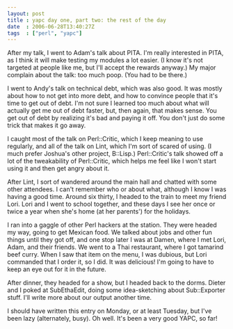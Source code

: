 ```yaml
---
layout: post
title : yapc day one, part two: the rest of the day
date  : 2006-06-28T13:40:27Z
tags  : ["perl", "yapc"]
---
```

After my talk, I went to Adam's talk about PITA.  I'm really interested in PITA, as I think it will make testing my modules a lot easier.  (I know it's not targeted at people like me, but I'll accept the rewards anyway.)  My major complain about the talk:  too much poop.  (You had to be there.)

I went to Andy's talk on technical debt, which was also good.  It was mostly about how to not get into more debt, and how to convince people that it's time to get out of debt.  I'm not sure I learned too much about what will actually get me out of debt faster, but, then again, that makes sense.  You get out of debt by realizing it's bad and paying it off.  You don't just do some trick that makes it go away.

I caught most of the talk on Perl::Critic, which I keep meaning to use regularly, and all of the talk on Lint, which I'm sort of scared of using.  (I much prefer Joshua's other project, B::Lisp.)  Perl::Critic's talk showed off a lot of the tweakability of Perl::Critic, which helps me feel like I won't start using it and then get angry about it.

After Lint, I sort of wandered around the main hall and chatted with some other attendees.  I can't remember who or about what, although I know I was having a good time.  Around six thirty, I headed to the train to meet my friend Lori. Lori and I went to school together, and these days I see her once or twice a year when she's home (at her parents') for the holidays.

I ran into a gaggle of other Perl hackers at the station.  They were headed my way, going to get Mexican food.  We talked about jobs and other fun things until they got off, and one stop later I was at Damen, where I met Lori, Adam, and their friends.  We went to a Thai restaurant, where I got tamarind beef curry.  When I saw that item on the menu, I was dubious, but Lori commanded that I order it, so I did.  It was delicious!  I'm going to have to keep an eye out for it in the future.

After dinner, they headed for a show, but I headed back to the dorms.  Dieter and I poked at SubEthaEdit, doing some idea-sketching about Sub::Exporter stuff.  I'll write more about our output another time.

I should have written this entry on Monday, or at least Tuesday, but I've been lazy (alternately, busy).  Oh well.  It's been a very good YAPC, so far! 
